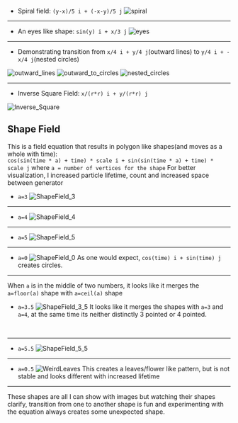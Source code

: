 - Spiral field: `(y-x)/5 i + (-x-y)/5 j`
  ![spiral](./spiral.jpg)
***
- An eyes like shape: `sin(y) i + x/3 j`
  ![eyes](./eyes.jpg)
***
- Demonstrating transition from `x/4 i + y/4 j`(outward lines) to `y/4 i + -x/4 j`(nested circles)

![outward_lines](./outward_lines.jpg)
![outward_to_circles](./outward_to_circles.jpg)
![nested_circles](./nested_circles.jpg)
***
- Inverse Square Field: `x/(r*r) i + y/(r*r) j`

![Inverse_Square](./Inverse_Square.jpg)
## Shape Field

This is a field equation that results in polygon like shapes(and moves as a whole with time):
<br/>
`cos(sin(time * a) + time) * scale i + sin(sin(time * a) + time) * scale j` where `a = number of vertices for the shape`
For better visualization, I increased particle lifetime, count and increased space between generator 
- `a=3`
![ShapeField_3](./ShapeField_3.jpg)
***
- `a=4`
![ShapeField_4](./ShapeField_4.jpg)
***
- `a=5`
![ShapeField_5](./ShapeField_5.jpg)
***
- `a=0`
![ShapeField_0](./ShapeField_0.jpg)
  As one would expect,  `cos(time) i + sin(time) j` creates circles.
  <br/>
***
When `a` is in the middle of two numbers, it looks like it merges the `a=floor(a)` shape with `a=ceil(a)` shape

- `a=3.5`
![ShapeField_3_5](./ShapeField_3_5.jpg)
It looks like it merges the shapes with `a=3` and `a=4`, at the same time its neither distinctly 3 pointed or 4 pointed.
<br/>

***

- `a=5.5`
![ShapeField_5_5](./ShapeField_5_5.jpg)

***

- `a=0.5`
![WeirdLeaves](./WeirdLeaves.jpg)
This creates a leaves/flower like pattern, but is not stable and looks different with increased lifetime

---
These shapes are all I can show with images but watching their shapes clarify, transition from one to another shape is fun and experimenting with the equation always creates some unexpected shape.
